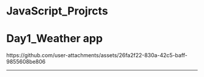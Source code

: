 # JavaScript_Projrcts
<h1>Day1_Weather app</h1>
https://github.com/user-attachments/assets/26fa2f22-830a-42c5-baff-9855608be806
<hr>




